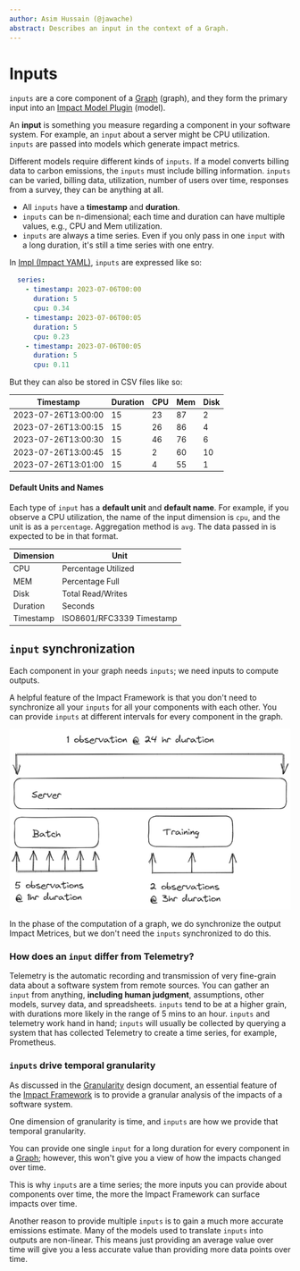 ```yaml
---
author: Asim Hussain (@jawache)
abstract: Describes an input in the context of a Graph.
---
```


# Inputs

`inputs` are a core component of a [Graph](graph.md) (graph), and they form the primary input into an [Impact Model Plugin](Impact%20Model%20Plugin.md) (model).

An **input** is something you measure regarding a component in your software system. For example, an `input` about a server might be CPU utilization. `inputs` are passed into models which generate impact metrics.

Different models require different kinds of `inputs`. If a model converts billing data to carbon emissions, the `inputs` must include billing information. `inputs` can be varied, billing data, utilization, number of users over time, responses from a survey, they can be anything at all.

- All `inputs` have a **timestamp** and **duration**.
- `inputs` can be n-dimensional; each time and duration can have multiple values, e.g., CPU and Mem utilization.
- `inputs` are always a time series. Even if you only pass in one `input` with a long duration, it's still a time series with one entry.

In [Impl (Impact YAML)](Impl%20(Impact%20YAML).md), `inputs` are expressed like so:

```yaml
  series:      
	- timestamp: 2023-07-06T00:00
	  duration: 5
	  cpu: 0.34
	- timestamp: 2023-07-06T00:05
	  duration: 5
	  cpu: 0.23
	- timestamp: 2023-07-06T00:05
	  duration: 5
	  cpu: 0.11
```

But they can also be stored in CSV files like so:

| Timestamp           | Duration | CPU | Mem | Disk |
| ------------------- | -------- | --- | --- | ---- |
| 2023-07-26T13:00:00 | 15       | 23  | 87  | 2    |
| 2023-07-26T13:00:15 | 15       | 26  | 86  | 4    |
| 2023-07-26T13:00:30 | 15       | 46  | 76  | 6    |
| 2023-07-26T13:00:45 | 15       | 2   | 60  | 10   |
| 2023-07-26T13:01:00 | 15       | 4   | 55  | 1    |

#### Default Units and Names

Each type of `input` has a **default unit** and **default name**. For example, if you observe a CPU utilization, the name of the input dimension is `cpu`, and the unit is as a `percentage`. Aggregation method is `avg`. The data passed in is expected to be in that format.


| Dimension | Unit                      |
| --------- | ------------------------- |
| CPU       | Percentage Utilized       |
| MEM       | Percentage Full           |
| Disk      | Total Read/Writes         |
| Duration  | Seconds                   |
| Timestamp | ISO8601/RFC3339 Timestamp |



## `input` synchronization

Each component in your graph needs `inputs`; we need inputs to compute outputs.

A helpful feature of the Impact Framework is that you don't need to synchronize all your `inputs` for all your components with each other. You can provide `inputs` at different intervals for every component in the graph. 

![](../../static/img/72efce519e8c2264406864148a8a3151.png)

In the [](Computation%20Pipeline.md#Normalization|Normalization) phase of the computation of a graph, we do synchronize the output Impact Metrices, but we don't need the `inputs` synchronized to do this.

### How does an `input` differ from Telemetry?

Telemetry is the automatic recording and transmission of very fine-grain data about a software system from remote sources. You can gather an `input` from anything, **including human judgment**, assumptions, other models, survey data, and spreadsheets. `inputs` tend to be at a higher grain, with durations more likely in the range of 5 mins to an hour. `inputs` and telemetry work hand in hand; `inputs` will usually be collected by querying a system that has collected Telemetry to create a time series, for example, Prometheus.

### `inputs` drive temporal granularity

As discussed in the [Granularity](Granularity.md) design document, an essential feature of the [Impact Framework](Impact%20Framework.md) is to provide a granular analysis of the impacts of a software system.

One dimension of granularity is time, and `inputs` are how we provide that temporal granularity.

You can provide one single `input` for a long duration for every component in a [Graph](graph.md); however, this won't give you a view of how the impacts changed over time. 

This is why `inputs` are a time series; the more inputs you can provide about components over time, the more the Impact Framework can surface impacts over time.

Another reason to provide multiple `inputs` is to gain a much more accurate emissions estimate. Many of the models used to translate `inputs` into outputs are non-linear. This means just providing an average value over time will give you a less accurate value than providing more data points over time.